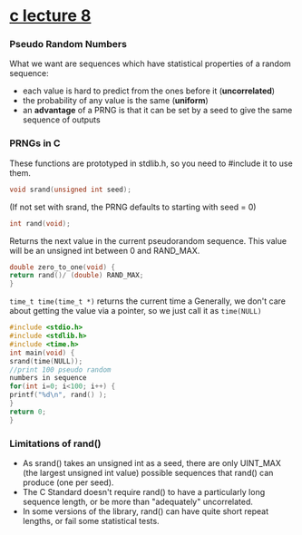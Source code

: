# [c lecture 8](https://github.com/Khair9/Year-2-CompSci-Notes/blob/main/P2T/P2T.md)
### Pseudo Random Numbers
What we want are sequences which have statistical properties of a random sequence:
- each value is hard to predict from the ones before it (**uncorrelated**)
- the probability of any value is the same (**uniform**)
- an **advantage** of a PRNG is that it can be set by a seed to give the same sequence of outputs
  
### PRNGs in C

These functions are prototyped in stdlib.h, so you need to #include it to use them.

``` C
void srand(unsigned int seed);
```

(If not set with srand, the PRNG defaults to starting with seed = 0)

``` c
int rand(void);
```
Returns the next value in the current pseudorandom sequence. This value will be an unsigned int between 0 and RAND_MAX.
``` c
double zero_to_one(void) {
return rand()/ (double) RAND_MAX;
}
```
```time_t time(time_t *)``` returns the current time a
Generally, we don't care about getting the value via a
pointer, so we just call it as ```time(NULL)```

``` C
#include <stdio.h>
#include <stdlib.h>
#include <time.h>
int main(void) {
srand(time(NULL));
//print 100 pseudo random
numbers in sequence
for(int i=0; i<100; i++) {
printf("%d\n", rand() );
}
return 0;
}
```

### Limitations of rand()
 - As srand() takes an unsigned int as a seed, there are only UINT_MAX (the largest unsigned int value) possible sequences that rand() can produce (one per seed).
 - The C Standard doesn't require rand() to have a particularly long sequence length, or be more than "adequately" uncorrelated.
 - In some versions of the library, rand() can have quite short repeat lengths, or fail some statistical tests.
